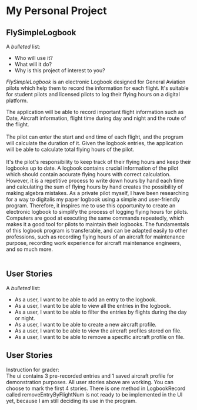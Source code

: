 # My Personal Project

## FlySimpleLogbook

A *bulleted* list:
- Who will use it?
- What will it do?
- Why is this project of interest to you?

*FlySimpleLogbook* is an electronic Logbook designed for General Aviation pilots which help them to record the
information for each flight. It's suitable for student pilots and licensed pilots to log their flying hours on a
digital platform.

The application will be able to record important flight information such as Date, Aircraft information, flight time
during day and night and the route of the flight.
<br>
<br>
The pilot can enter the start and end time of each flight, and the program will calculate the duration of it.
Given the logbook entries, the application will be able to calculate total flying hours of the pilot.
<br>
<br>
It's the pilot's responsibility to keep track of their flying hours and keep their logbooks up to date. A logbook 
contains crucial information of the pilot which should contain accurate flying hours with correct calculation. 
However, it is a repetitive process to write down hours by hand each time and calculating the sum of flying hours by hand
creates the possibility of making algebra mistakes. As a private pilot myself, I have been researching for a way to 
digitalis my paper logbook using a simple and user-friendly program. Therefore, it inspires me to use this opportunity
to create an electronic logbook to simplify the process of logging flying hours for pilots. Computers are good at executing
the same commands repeatedly, which makes it a good tool for pilots to maintain their logbooks. The fundamentals of this 
logbook program is transferable, and can be adapted easily to other professions, such as recording flying hours of an 
aircraft for maintenance purpose, recording work experience for aircraft maintenance engineers, and so much more. 
<br>
<br>
## User Stories
A *bulleted* list:
- As a user, I want to be able to add an entry to the logbook.
- As a user, I want to be able to view all the entries in the logbook.
- As a user, I want to be able to filter the entries by flights during the day or night.
- As a user, I want to be able to create a new aircraft profile.
- As a user, I want to be able to view the aircraft profiles stored on file.
- As a user, I want to be able to remove a specific aircraft profile on file.

## User Stories
Instruction for grader:
<br>
The ui contains 3 pre-recorded entries and 1 saved aircraft profile for demonstration purposes. All user stories above
are working. You can choose to mark the first 4 stories. There is one method in LogbookRecord called 
removeEntryByFlightNum is not ready to be implemented in the UI yet, because I am still deciding its use in the program.

